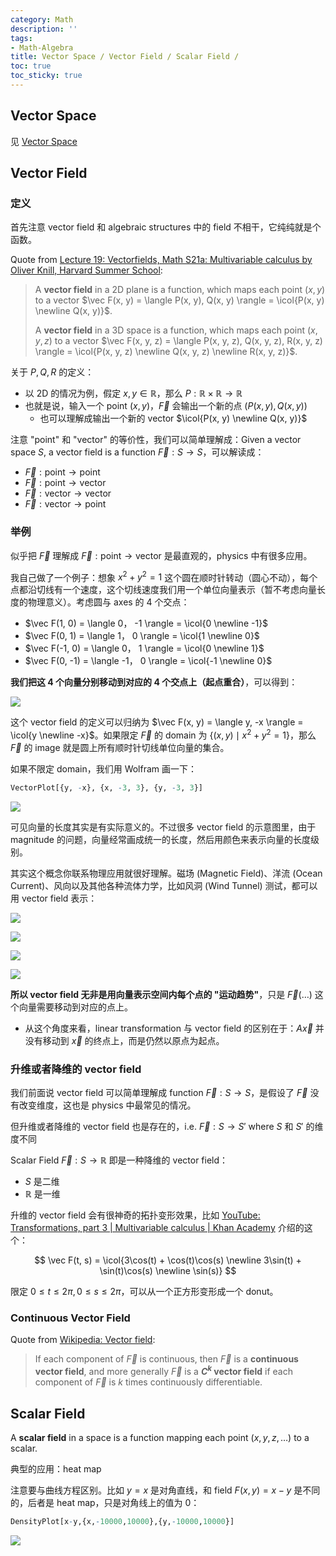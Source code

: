 ```yaml
---
category: Math
description: ''
tags:
- Math-Algebra
title: Vector Space / Vector Field / Scalar Field / 
toc: true
toc_sticky: true
---
```


## Vector Space

见 [Vector Space](/math/2024/04/07/elementary-algebraic-structures#vector-space-rightarrow-v-boldsymbol-vec0-boldsymbolcdot-bar1_k)

$$
\newcommand{\icol}[1]{
  \bigl[ \begin{smallmatrix} #1 \end{smallmatrix} \bigr]
}
$$

## Vector Field

### 定义

首先注意 vector field 和 algebraic structures 中的 field 不相干，它纯纯就是个函数。

Quote from [Lecture 19: Vectorfields, Math S21a: Multivariable calculus by Oliver Knill, Harvard Summer School](http://www.math.harvard.edu/~knill/teaching/summer2011/handouts/53-vectorfield.pdf):

> A **vector field** in a 2D plane is a function, which maps each point $(x, y)$ to a vector $\vec F(x, y) = \langle P(x, y), Q(x, y) \rangle = \icol{P(x, y) \newline Q(x, y)}$. 
> 
> A **vector field** in a 3D space is a function, which maps each point $(x, y, z)$ to a vector $\vec F(x, y, z) = \langle P(x, y, z), Q(x, y, z), R(x, y, z) \rangle = \icol{P(x, y, z) \newline Q(x, y, z) \newline R(x, y, z)}$.

关于 $P,Q,R$ 的定义：
- 以 2D 的情况为例，假定 $x,y \in \mathbb{R}$，那么 $P: \mathbb{R} \times \mathbb{R} \to \mathbb{R}$
- 也就是说，输入一个 point $(x,y)$，$\vec F$ 会输出一个新的点 $(P(x, y), Q(x, y))$
  - 也可以理解成输出一个新的 vector $\icol{P(x, y) \newline Q(x, y)}$

注意 "point" 和 "vector" 的等价性，我们可以简单理解成：Given a vector space $S$, a vector field is a function $\vec{F}: S \to S$，可以解读成：
- $\vec{F}: \text{point} \to \text{point}$
- $\vec{F}: \text{point} \to \text{vector}$
- $\vec{F}: \text{vector} \to \text{vector}$
- $\vec{F}: \text{vector} \to \text{point}$

### 举例

似乎把 $\vec F$ 理解成 $\vec{F}: \text{point} \to \text{vector}$ 是最直观的，physics 中有很多应用。

我自己做了一个例子：想象 $x^2 + y^2 = 1$ 这个圆在顺时针转动（圆心不动），每个点都沿切线有一个速度，这个切线速度我们用一个单位向量表示（暂不考虑向量长度的物理意义）。考虑圆与 axes 的 4 个交点：

- $\vec F(1, 0) = \langle 0， -1 \rangle = \icol{0 \newline -1}$
- $\vec F(0, 1) = \langle 1， 0 \rangle = \icol{1 \newline 0}$
- $\vec F(-1, 0) = \langle 0， 1 \rangle = \icol{0 \newline 1}$
- $\vec F(0, -1) = \langle -1， 0 \rangle = \icol{-1 \newline 0}$

**我们把这 4 个向量分别移动到对应的 4 个交点上（起点重合）**，可以得到：

![](https://farm2.staticflickr.com/1755/42631307851_f2d9e223a5_m_d.jpg)

这个 vector field 的定义可以归纳为 $\vec F(x, y) = \langle y, -x \rangle = \icol{y \newline -x}$。如果限定 $\vec F$ 的 domain 为 $\lbrace (x, y) \mid x^2 + y^2 = 1 \rbrace$，那么 $\vec F$ 的 image 就是圆上所有顺时针切线单位向量的集合。

如果不限定 domain，我们用 Wolfram 画一下：

```r
VectorPlot[{y, -x}, {x, -3, 3}, {y, -3, 3}]
```

![](https://farm2.staticflickr.com/1741/41734955725_c6f6c8541e_z_d.jpg)

可见向量的长度其实是有实际意义的。不过很多 vector field 的示意图里，由于 magnitude 的问题，向量经常画成统一的长度，然后用颜色来表示向量的长度级别。

其实这个概念你联系物理应用就很好理解。磁场 (Magnetic Field)、洋流 (Ocean Current)、风向以及其他各种流体力学，比如风洞 (Wind Tunnel) 测试，都可以用 vector field 表示：

![](https://farm2.staticflickr.com/1742/42584095142_346ef6fa9e_z_d.jpg)

![](https://farm2.staticflickr.com/1760/27765941547_59ab885ecc_z_d.jpg)

![](https://farm2.staticflickr.com/1723/27765941507_04df6b9893_z_d.jpg)

![](https://farm2.staticflickr.com/1737/42584095012_4fce9c8369_z_d.jpg)

**所以 vector field 无非是用向量表示空间内每个点的 "运动趋势"**，只是 $\vec F(\dots)$ 这个向量需要移动到对应的点上。

- 从这个角度来看，linear transformation 与 vector field 的区别在于：$A \vec x$ 并没有移动到 $\vec x$ 的终点上，而是仍然以原点为起点。

### 升维或者降维的 vector field

我们前面说 vector field 可以简单理解成 function $\vec{F}: S \to S$，是假设了 $\vec{F}$ 没有改变维度，这也是 physics 中最常见的情况。

但升维或者降维的 vector field 也是存在的，i.e. $\vec{F}: S \to S'$ where $S$ 和 $S'$ 的维度不同

Scalar Field $\vec{F}: S \to \mathbb{R}$ 即是一种降维的 vector field：
- $S$ 是二维
- $\mathbb{R}$ 是一维

升维的 vector field 会有很神奇的拓扑变形效果，比如 [YouTube: Transformations, part 3 \| Multivariable calculus \| Khan Academy](https://www.youtube.com/watch?v=U2SQXHMqclc&list=PLSQl0a2vh4HC5feHa6Rc5c0wbRTx56nF7&index=14) 介绍的这个：

$$
\vec F(t, s) = \icol{3\cos(t) + \cos(t)\cos(s) \newline 3\sin(t) + \sin(t)\cos(s) \newline \sin(s)}
$$

限定 $0 \leq t \leq 2 \pi, 0 \leq s \leq 2 \pi$，可以从一个正方形变形成一个 donut。

### Continuous Vector Field

Quote from [Wikipedia: Vector field](https://en.wikipedia.org/wiki/Vector_field):

> If each component of $\vec F$ is continuous, then $\vec F$ is a **continuous vector field**, and more generally $\vec F$ is a **$C^k$ vector field** if each component of $\vec F$ is $k$ times continuously differentiable.

## Scalar Field

A **scalar field** in a space is a function mapping each point $(x, y, z, \dots)$ to a scalar.

典型的应用：heat map

注意要与曲线方程区别。比如 $y = x$ 是对角直线，和 field $F(x, y) = x - y$ 是不同的，后者是 heat map，只是对角线上的值为 0：

```r
DensityPlot[x-y,{x,-10000,10000},{y,-10000,10000}]
```

![](https://farm2.staticflickr.com/1736/41935536714_0993d10b50_z_d.jpg)